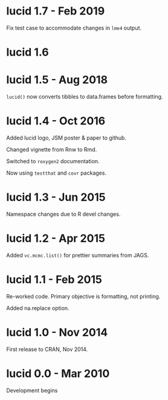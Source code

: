 # lucid 1.7 - Feb 2019

Fix test case to accommodate changes in `lme4` output.

# lucid 1.6

# lucid 1.5 - Aug 2018

`lucid()` now converts tibbles to data.frames before formatting.

# lucid 1.4 - Oct 2016

Added lucid logo, JSM poster & paper to github.

Changed vignette from Rnw to Rmd.

Switched to `roxygen2` documentation.

Now using `testthat` and `covr` packages.

# lucid 1.3 - Jun 2015

Namespace changes due to R devel changes.

# lucid 1.2 - Apr 2015

Added `vc.mcmc.list()` for prettier summaries from JAGS.

# lucid 1.1 - Feb 2015

Re-worked code.  Primary objective is formatting, not printing.

Added na.replace option.

# lucid 1.0 - Nov 2014

First release to CRAN, Nov 2014.

# lucid 0.0 - Mar 2010

Development begins

